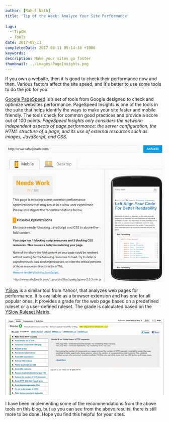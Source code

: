 ```yaml
---
author: [Rahul Nath]
title: 'Tip of the Week: Analyze Your Site Performance'
  
tags:
  - TipOW
  - Tools
date: 2017-08-11
completedDate: 2017-08-11 05:14:38 +1000
keywords:
description: Make your sites go faster
thumbnail: ../images/PageInsights.png
---
```


If you own a website, then it is good to check their performance now and then. Various factors affect the site speed, and it's better to use some tools to do the job for you.

[Google PageSpeed](https://developers.google.com/speed/pagespeed/) is a set of tools from Google designed to check and optimize websites performance. PageSpeed Insights is one of the tools in the suite that helps identify the ways to make your site faster and mobile friendly. The tools check for common good practices and provide a score out of 100 points. _PageSpeed Insights only considers the network-independent aspects of page performance: the server configuration, the HTML structure of a page, and its use of external resources such as images, JavaScript, and CSS._

<img src="../images/PageInsights.png" alt="PageInsights" class="center" />

[YSlow](http://yslow.org/) is a similar tool from Yahoo!, that analyzes web pages for performance. It is available as a browser extension and has one for all popular ones. It provides a grade for the web page based on a predefined ruleset or a user-defined ruleset. The grade is calculated based on the [YSlow Ruleset Matrix](http://yslow.org/ruleset-matrix/).

<img src="../images/yslow.png" alt="YSlow" class="center" />

I have been implementing some of the recommendations from the above tools on this blog, but as you can see from the above results, there is still more to be done. Hope you find this helpful for your sites.
